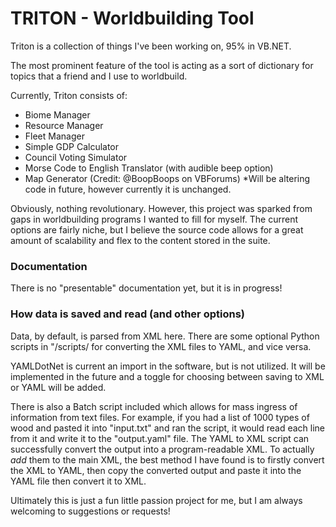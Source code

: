 
# TRITON - Worldbuilding Tool

Triton is a collection of things I've been working on, 95% in VB.NET.

The most prominent feature of the tool is acting as a sort of dictionary for topics that a friend and I use to worldbuild. 

Currently, Triton consists of: 
* Biome Manager
* Resource Manager
* Fleet Manager
* Simple GDP Calculator
* Council Voting Simulator
* Morse Code to English Translator (with audible beep option)
* Map Generator (Credit: @BoopBoops on VBForums) *Will be altering code in future, however currently it is unchanged.

Obviously, nothing revolutionary. However, this project was sparked from gaps in worldbuilding programs I wanted to fill for myself. The current options are fairly niche, but I believe the source code allows for a great amount of scalability and flex to the content stored in the suite. 


### Documentation
There is no "presentable" documentation yet, but it is in progress! 

### How data is saved and read (and other options)
Data, by default, is parsed from XML here. There are some optional Python scripts in "/scripts/ for converting the XML files to YAML, and vice versa. 

YAMLDotNet is current an import in the software, but is not utilized. It will be implemented in the future and a toggle for choosing between saving to XML or YAML will be added. 

There is also a Batch script included which allows for mass ingress of information from text files. For example, if you had a list of 1000 types of wood and pasted it into "input.txt" and ran the script, it would read each line from it and write it to the "output.yaml" file. The YAML to XML script can successfully convert the output into a program-readable XML. To actually *add* them to the main XML, the best method I have found is to firstly convert the XML to YAML, then copy the converted output and paste it into the YAML file then convert it to XML. 

Ultimately this is just a fun little passion project for me, but I am always welcoming to suggestions or requests!






